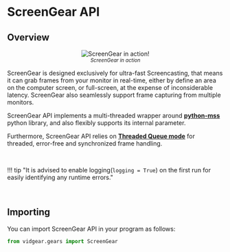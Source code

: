 <!--
===============================================
vidgear library source-code is deployed under the Apache 2.0 License:

Copyright (c) 2019-2020 Abhishek Thakur(@abhiTronix) <abhi.una12@gmail.com>

Licensed under the Apache License, Version 2.0 (the "License");
you may not use this file except in compliance with the License.
You may obtain a copy of the License at

   http://www.apache.org/licenses/LICENSE-2.0

Unless required by applicable law or agreed to in writing, software
distributed under the License is distributed on an "AS IS" BASIS,
WITHOUT WARRANTIES OR CONDITIONS OF ANY KIND, either express or implied.
See the License for the specific language governing permissions and
limitations under the License.
===============================================
-->

# ScreenGear API 


## Overview

<p align="center">
  <img src="/assets/gifs/screengear.gif" alt="ScreenGear in action!"/>
  <br>
  <sub><i>ScreenGear in action</i></sub>
</p>


ScreenGear is designed exclusively for ultra-fast Screencasting, that means it can grab frames from your monitor in real-time, either by define an area on the computer screen, or full-screen, at the expense of inconsiderable latency. ScreenGear also seamlessly support frame capturing from multiple monitors.

ScreenGear API implements a multi-threaded wrapper around [**python-mss**](https://github.com/BoboTiG/python-mss) python library, and also flexibly supports its internal parameter. 

Furthermore, ScreenGear API relies on [**Threaded Queue mode**](../../../bonus/TQM/) for threaded, error-free and synchronized frame handling.

&nbsp; 


!!! tip "It is advised to enable logging(`logging = True`) on the first run for easily identifying any runtime errors."


&nbsp; 

## Importing

You can import ScreenGear API in your program as follows:

```python
from vidgear.gears import ScreenGear
```

&nbsp; 